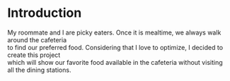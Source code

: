 # Introduction <br/>
My roommate and I are picky eaters. Once it is mealtime, we always walk around the cafeteria <br/>
to find our preferred food. Considering that I love to optimize, I decided to create this project <br/>
which will show our favorite food available in the cafeteria without visiting all the dining stations. <br/>
<br/> <br/>
